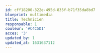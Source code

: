 ```yaml
---
id: cff18200-322e-495d-835f-b71f35da8bd7
blueprint: multimedia
title: Technicien
responsable: 1
couleur: '#C4C5D1'
acces: '3'
updated_by: 1
updated_at: 1631637112
---
```

